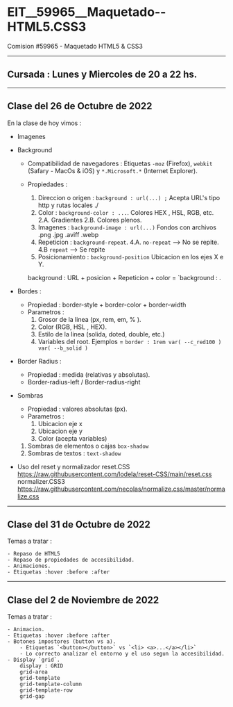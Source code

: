 # EIT__59965__Maquetado--HTML5.CSS3
Comision #59965 - Maquetado HTML5 &amp; CSS3

---
## Cursada : Lunes y Miercoles de 20 a 22 hs.

---
## Clase del 26 de Octubre de 2022

En la clase de hoy vimos :

 - Imagenes
 - Background
    - Compatibilidad de navegadores : Etiquetas `-moz` (Firefox), `webkit` (Safary - MacOs & iOS) y `*.Microsoft.*` (Internet Explorer).
    - Propiedades :
        1. Direccion o origen : `background : url(...) ;`
            Acepta URL's tipo http y rutas locales ./
        2. Color : `background-color : ...`.
            Colores HEX , HSL, RGB, etc.
                2.A. Gradientes
                2.B. Colores plenos.
        3. Imagenes : `background-image : url(...)`
            Fondos con archivos .png .jpg .aviff .webp
        4. Repeticion : `background-repeat`.
            4.A. `no-repeat` --> No se repite.
            4.B  `repeat` --> Se repite
        5. Posicionamiento : `background-position`
            Ubicacion en los ejes X e Y.

        background : URL + posicion + Repeticion + color = `background : .
 
 - Bordes :
    - Propiedad : border-style + border-color + border-width
    - Parametros :
        1. Grosor de la linea (px, rem, em, % ).
        2. Color (RGB, HSL , HEX).
        3. Estilo de la linea (solida, doted, double, etc.)
        4. Variables del root.
        Ejemplos = `border : 1rem var( --c_red100 ) var( --b_solid ) `
 - Border Radius :
    - Propiedad : medida (relativas y absolutas).
    - Border-radius-left / Border-radius-right
 
 - Sombras
    - Propiedad : valores absolutas (px).
    - Parametros :
        1. Ubicacion eje x
        2. Ubicacion eje y
        3. Color (acepta variables)

    1. Sombras de elementos o cajas `box-shadow`
    2. Sombras de textos : `text-shadow`

 - Uso del reset y normalizador
    reset.CSS
        https://raw.githubusercontent.com/lodela/reset-CSS/main/reset.css
    normalizer.CSS3
        https://raw.githubusercontent.com/necolas/normalize.css/master/normalize.css

---
## Clase del 31 de Octubre de 2022

Temas a tratar :

    - Repaso de HTML5
    - Repaso de propiedades de accesibilidad.
    - Animaciones.
    - Etiquetas :hover :before :after

---
## Clase del 2 de Noviembre de 2022

Temas a tratar :

    - Animacion.
    - Etiquetas :hover :before :after
    - Botones impostores (button vs a).
        - Etiquetas `<button></button>` vs `<li> <a>...</a></li>`
        - Lo correcto analizar el entorno y el uso segun la accesibilidad.
    - Display `grid`.
        display : GRID
        grid-area
        grid-template
        grid-template-column
        grid-template-row
        grid-gap
